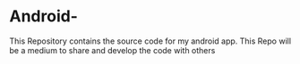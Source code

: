 # Android-
This Repository contains the source code for my android app. This Repo will be a medium to share and develop the code with others
